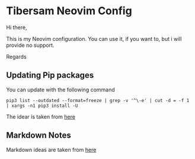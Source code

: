 # Tibersam Neovim Config #

Hi there,

This is my Neovim configuration. You can use it, if you want to, but i will provide no support.

Regards

## Updating Pip packages ##

You can update with the following command
```
pip3 list --outdated --format=freeze | grep -v '^\-e' | cut -d = -f 1 | xargs -n1 pip3 install -U
```

The idear is taken from [here][1]


## Markdown Notes ##
Markdown ideas are taken from [here][2]


[1]:https://www.activestate.com/resources/quick-reads/how-to-update-all-python-packages/#can-i-pip-update-all-python-packages "https://www.activestate.com/resources/quick-reads/how-to-update-all-python-packages/#can-i-pip-update-all-python-packages"
[2]:https://jdhao.github.io/2019/01/15/markdown_edit_preview_nvim/ "https://jdhao.github.io/2019/01/15/markdown_edit_preview_nvim/"

